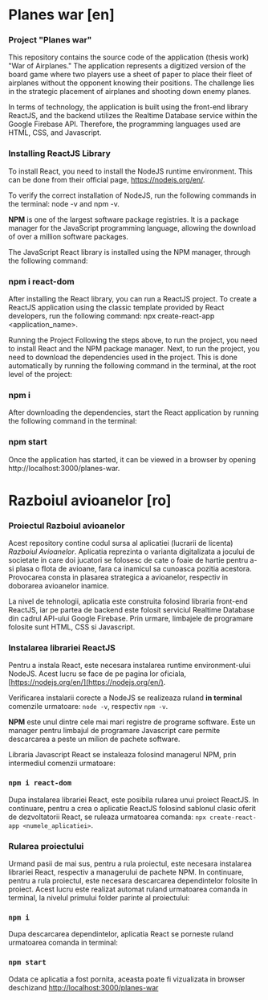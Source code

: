 # Planes war [en]

### Project "Planes war"

This repository contains the source code of the application (thesis work) "War of Airplanes." The application represents a digitized version of the board game where two players use a sheet of paper to place their fleet of airplanes without the opponent knowing their positions. The challenge lies in the strategic placement of airplanes and shooting down enemy planes.

In terms of technology, the application is built using the front-end library ReactJS, and the backend utilizes the Realtime Database service within the Google Firebase API. Therefore, the programming languages used are HTML, CSS, and Javascript.

### Installing ReactJS Library
To install React, you need to install the NodeJS runtime environment. This can be done from their official page, https://nodejs.org/en/.

To verify the correct installation of NodeJS, run the following commands in the terminal: node -v and npm -v.

**NPM** is one of the largest software package registries. It is a package manager for the JavaScript programming language, allowing the download of over a million software packages.

The JavaScript React library is installed using the NPM manager, through the following command:

### npm i react-dom
After installing the React library, you can run a ReactJS project. To create a ReactJS application using the classic template provided by React developers, run the following command: npx create-react-app <application_name>.

Running the Project
Following the steps above, to run the project, you need to install React and the NPM package manager. Next, to run the project, you need to download the dependencies used in the project. This is done automatically by running the following command in the terminal, at the root level of the project:

### npm i
After downloading the dependencies, start the React application by running the following command in the terminal:

### npm start
Once the application has started, it can be viewed in a browser by opening http://localhost:3000/planes-war.

# Razboiul avioanelor [ro]

### Proiectul Razboiul avioanelor
Acest repository contine codul sursa al aplicatiei (lucrarii de licenta) *Razboiul Avioanelor*. Aplicatia reprezinta o varianta digitalizata a jocului de societate in care doi jucatori se folosesc de cate o foaie de hartie pentru a-si plasa o flota de avioane, fara ca inamicul sa cunoasca pozitia acestora. Provocarea consta in plasarea strategica a avioanelor, respectiv in doborarea avioanelor inamice.

La nivel de tehnologii, aplicatia este construita folosind libraria front-end ReactJS, iar pe partea de backend este folosit serviciul Realtime Database din cadrul API-ului Google Firebase. Prin urmare, limbajele de programare folosite sunt HTML, CSS si Javascript.

### Instalarea librariei ReactJS
Pentru a instala React, este necesara instalarea runtime environment-ului NodeJS. Acest lucru se face de pe pagina lor oficiala, [https://nodejs.org/en/](https://nodejs.org/en/).

Verificarea instalarii corecte a NodeJS se realizeaza ruland **in terminal** comenzile urmatoare: `node -v`, respectiv `npm -v`.

**NPM** este unul dintre cele mai mari registre de programe software. Este un manager pentru limbajul de programare Javascript care permite descarcarea a peste un milion de pachete software.

Libraria Javascript React se instaleaza folosind managerul NPM, prin intermediul comenzii urmatoare:

### `npm i react-dom` 

Dupa instalarea librariei React, este posibila rularea unui proiect ReactJS. In continuare, pentru a crea o aplicatie ReactJS folosind sablonul clasic oferit de dezvoltatorii React, se ruleaza urmatoarea comanda: `npx create-react-app <numele_aplicatiei>`.  

### Rularea proiectului

Urmand pasii de mai sus, pentru a rula proiectul, este necesara instalarea librariei React, respectiv a managerului de pachete NPM. In continuare, pentru a rula proiectul, este necesara descarcarea dependintelor folosite în proiect. Acest lucru este realizat automat ruland urmatoarea comanda in terminal, la nivelul primului folder parinte al proiectului:
### `npm i`

Dupa descarcarea dependintelor, aplicatia React se porneste ruland urmatoarea comanda in terminal:
### `npm start`

Odata ce aplicatia a fost pornita, aceasta poate fi vizualizata in browser deschizand [http://localhost:3000/planes-war](http://localhost:3000/planes-war)
  
